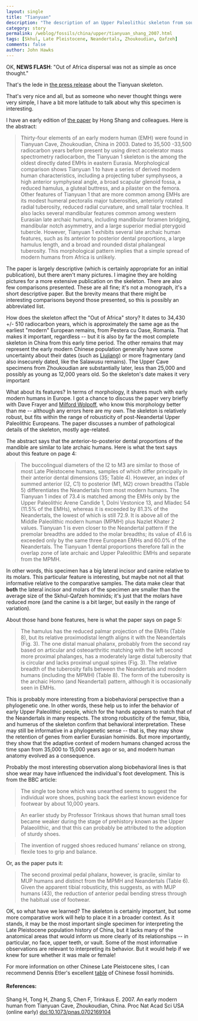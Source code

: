 ```yaml
---
layout: single 
title: "Tianyuan" 
description: "The description of an Upper Paleolithic skeleton from south China gives evidence about the emergence of modern humans in that region." 
category: story
permalink: /weblog/fossils/china/upper/tianyuan_shang_2007.html
tags: [Skhul, Late Pleistocene, Neandertals, Zhoukoudian, Qafzeh] 
comments: false 
author: John Hawks 
---
```


<p>
OK, <b>NEWS FLASH</b>: "Out of Africa dispersal was not as simple as once thought." 
</p>

<p>
That's the lede in <a href="http://www.scienceblog.com/cms/chinas-earliest-modern-human-12927.html">the press release</a> about the Tianyuan skeleton. 
</p>

<p>
That's very nice and all, but as someone who never thought things were very simple, I have a bit more latitude to talk about why this specimen is interesting. 
</p>

<p>
I have an early edition of <a href="http://www.pnas.org/cgi/doi/10.1073/pnas.0702169104">the paper</a> by Hong Shang and colleagues. Here is the abstract: 
</p>

<blockquote>Thirty-four elements of an early modern human (EMH) were found in Tianyuan Cave, Zhoukoudian, China in 2003. Dated to 35,500 -33,500 radiocarbon years before present by using direct accelerator mass spectrometry radiocarbon, the Tianyuan 1 skeleton is the among the oldest directly dated EMHs in eastern Eurasia. Morphological comparison shows Tianyuan 1 to have a series of derived modern human characteristics, including a projecting tuber symphyseos, a high anterior symphyseal angle, a broad scapular glenoid fossa, a reduced hamulus, a gluteal buttress, and a pilaster on the femora. Other features of Tianyuan 1 that are more common among EMHs are its modest humeral pectoralis major tuberosities, anteriorly rotated radial tuberosity, reduced radial curvature, and small talar trochlea. It also lacks several mandibular features common among western Eurasian late archaic humans, including mandibular foramen bridging, mandibular notch asymmetry, and a large superior medial pterygoid tubercle. However, Tianyuan 1 exhibits several late archaic human features, such as its anterior to posterior dental proportions, a large hamulus length, and a broad and rounded distal phalangeal tuberosity. This morphological pattern implies that a simple spread of modern humans from Africa is unlikely. </blockquote>

<p>
The paper is largely descriptive (which is certainly appropriate for an initial publication), but there aren't many pictures. I imagine they are holding pictures for a more extensive publication on the skeleton. There are also few comparisons presented. These are all fine; it's not a monograph, it's a short descriptive paper. But the brevity means that there might be interesting comparisons beyond those presented, so this is possibly an abbreviated list. 
</p>

<p>
How does the skeleton affect the "Out of Africa" story? It dates to 34,430 +/- 510 radiocarbon years, which is approximately the same age as the earliest "modern" European remains, from Pestera cu Oase, Romania. That makes it important, regardless -- but it is also by far the most complete skeleton in China from this early time period. The other remains that may represent the early modern Chinese population generally have some uncertainty about their dates (such as <a href="http://www.chineseprehistory.org/pics6.htm#liujiang">Liujiang</a>) or more fragmentary (and also insecurely dated, like the Salawusu remains). The Upper Cave specimens from Zhoukoudian are substantially later, less than 25,000 and possibly as young as 12,000 years old. So the skeleton's date makes it very important
</p>

<p>
What about its features? In terms of morphology, it shares much with early modern humans in Europe. I got a chance to discuss the paper very briefly with Dave Frayer and <a href="http://www-personal.umich.edu/~wolpoff/">Milford Wolpoff</a>, who know this morphology better than me -- although any errors here are my own. The skeleton is relatively robust, but fits within the range of robusticity of post-Neandertal Upper Paleolithic Europeans. The paper discusses a number of pathological details of the skeleton, mostly age-related. 
</p>

<p>
The abstract says that the anterior-to-posterior dental proportions of the mandible are similar to late archaic humans. Here is what the text says about this feature on page 4: 
</p>

<blockquote>The buccolingual diameters of the I2 to M3 are similar to those of most Late Pleistocene humans, samples of which differ principally in their anterior dental dimensions (35; Table 4). However, an index of summed anterior (I2, C1) to posterior (M1, M2) crown breadths (Table 5) differentiates the Neandertals from most modern humans. The Tianyuan 1 index of 73.4 is matched among the EMHs only by the Upper Paleolithic Arene Candide 1, Dolni Vestonice 13, and Mladec 54 (11.5% of the EMHs), whereas it is exceeded by 81.3% of the Neandertals, the lowest of which is still 72.9. It is above all of the Middle Paleolithic modern human (MPMH) plus Nazlet Khater 2 values. Tianyuan 1 is even closer to the Neandertal pattern if the premolar breadths are added to the molar breadths; its value of 41.6 is exceeded only by the same three European EMHs and 60.0% of the Neandertals. The Tianyuan 1 dental proportions therefore fall in the overlap zone of late archaic and Upper Paleolithic EMHs and separate from the MPMH. </blockquote>

<p>
In other words, this specimen has a big lateral incisor and canine relative to its molars. This particular feature is interesting, but maybe not not all that informative relative to the comparative samples. The data make clear that <b>both</b> the lateral incisor and molars of the specimen are smaller than the average size of the Skhul-Qafzeh hominids; it's just that the molars have reduced more (and the canine is a bit larger, but easily in the range of variation). 
</p>

<p>
About those hand bone features, here is what the paper says on page 5: 
</p>

<blockquote>The hamulus has the reduced palmar projection of the EMHs (Table 8), but its relative proximodistal length aligns it with the Neandertals (Fig. 3). The one distal manual phalanx, probably from the second ray based on articular and osteoarthritic matching with the left second more proximal phalanges, has a moderately large distal tuberosity that is circular and lacks proximal ungual spines (Fig. 3). The relative breadth of the tuberosity falls between the Neandertals and modern humans (including the MPMH) (Table 8). The form of the tuberosity is the archaic Homo (and Neandertal) pattern, although it is occasionally seen in EMHs. </blockquote>

<p>
This is probably more interesting from a biobehavioral perspective than a phylogenetic one. In other words, these help us to infer the behavior of early Upper Paleolithic people, which for the hands appears to match that of the Neandertals in many respects. The strong robusticity of the femur, tibia, and humerus of the skeleton confirm that behavioral interpretation. These may still be informative in a phylogenetic sense -- that is, they may show the retention of genes from earlier Eurasian hominids. But more importantly, they show that the adaptive context of modern humans changed across the time span from 35,000 to 15,000 years ago or so, and modern human anatomy evolved as a consequence. 
</p>

<p>
Probably the most interesting observation along biobehavioral lines is that shoe wear may have influenced the individual's foot development. This is from the BBC article: 
</p>

<blockquote>The single toe bone which was unearthed seems to suggest the individual wore shoes, pushing back the earliest known evidence for footwear by about 10,000 years.</blockquote>

<blockquote>An earlier study by Professor Trinkaus shows that human small toes became weaker during the stage of prehistory known as the Upper Palaeolithic, and that this can probably be attributed to the adoption of sturdy shoes.</blockquote>

<blockquote>The invention of rugged shoes reduced humans' reliance on strong, flexile toes to grip and balance.</blockquote>

<p>
Or, as the paper puts it: 
</p>

<blockquote>The second proximal pedal phalanx, however, is gracile, similar to MUP humans and distinct from the MPMH and Neandertals (Table 6). Given the apparent tibial robusticity, this suggests, as with MUP humans (43), the reduction of anterior pedal bending stress through the habitual use of footwear. </blockquote>

<p>
OK, so what have we learned? The skeleton is certainly important, but some more comparative work will help to place it in a broader context. As it stands, it may be the most important single specimen for interpreting the Late Pleistocene population history of China, but it lacks many of the anatomical areas that would inform us more clearly of its relationships -- in particular, no face, upper teeth, or vault. Some of the most informative observations are relevant to interpreting its behavior. But it would help if we knew for sure whether it was male or female!
</p>

<p>
For more information on other Chinese Late Pleistocene sites, I can recommend Dennis Etler's excellent <a href="http://www.chineseprehistory.org/table.htm">table</a> of Chinese fossil hominids. 
</p>

<h4>References:</h4>

<p class="cite">Shang H, Tong H, Zhang S, Chen F, Trinkaus E. 2007. An early modern human from Tianyuan Cave, Zhoukoudian, China. Proc Nat Acad Sci USA (online early) <a href="http://www.pnas.org/cgi/doi/10.1073/pnas.0702169104">doi:10.1073/pnas.0702169104</a></p>

